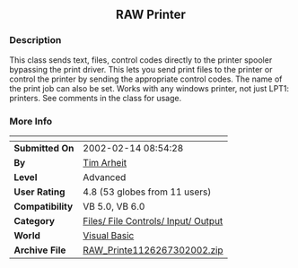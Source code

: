 ﻿<div align="center">

## RAW Printer


</div>

### Description

This class sends text, files, control codes directly to the printer spooler bypassing the print driver. This lets you send print files to the printer or control the printer by sending the appropriate control codes. The name of the print job can also be set. Works with any windows printer, not just LPT1: printers. See comments in the class for usage.
 
### More Info
 


<span>             |<span>
---                |---
**Submitted On**   |2002-02-14 08:54:28
**By**             |[Tim Arheit](https://github.com/Planet-Source-Code/PSCIndex/blob/master/ByAuthor/tim-arheit.md)
**Level**          |Advanced
**User Rating**    |4.8 (53 globes from 11 users)
**Compatibility**  |VB 5\.0, VB 6\.0
**Category**       |[Files/ File Controls/ Input/ Output](https://github.com/Planet-Source-Code/PSCIndex/blob/master/ByCategory/files-file-controls-input-output__1-3.md)
**World**          |[Visual Basic](https://github.com/Planet-Source-Code/PSCIndex/blob/master/ByWorld/visual-basic.md)
**Archive File**   |[RAW\_Printe1126267302002\.zip](https://github.com/Planet-Source-Code/tim-arheit-raw-printer__1-37411/archive/master.zip)








